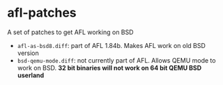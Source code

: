 # afl-patches
A set of patches to get AFL working on BSD

* `afl-as-bsd8.diff`: part of AFL 1.84b. Makes AFL work on old BSD version
* `bsd-qemu-mode.diff`: not currently part of AFL. Allows QEMU mode to work on BSD. **32 bit binaries will not work on 64 bit QEMU BSD userland**
